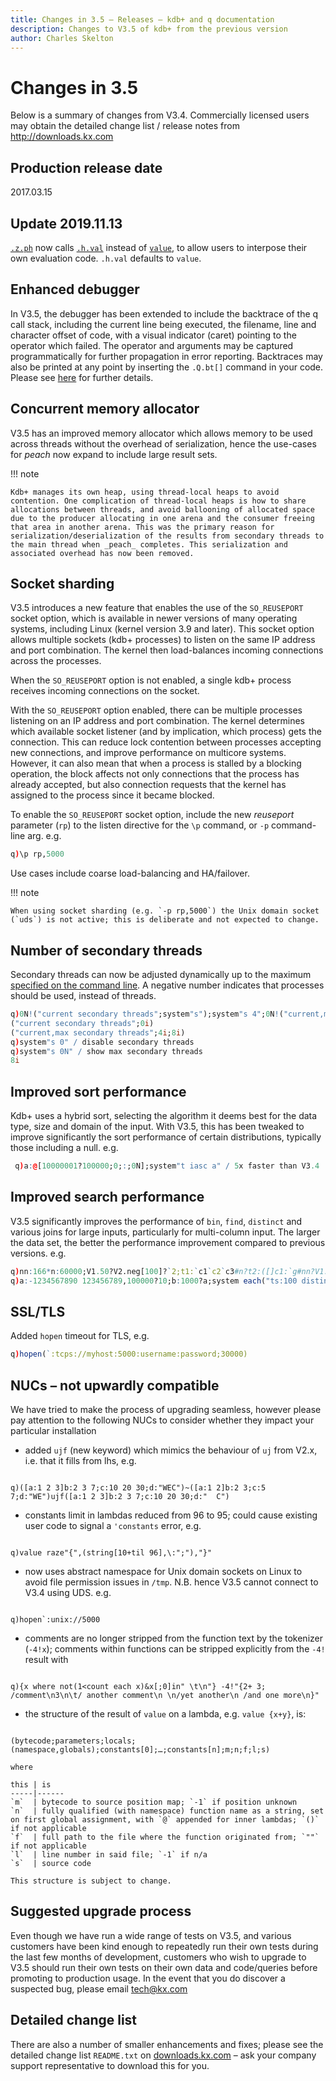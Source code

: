 ```yaml
---
title: Changes in 3.5 – Releases – kdb+ and q documentation
description: Changes to V3.5 of kdb+ from the previous version
author: Charles Skelton
---
```

# Changes in 3.5




Below is a summary of changes from V3.4. Commercially licensed users may obtain the detailed change list / release notes from <http://downloads.kx.com>


## Production release date

2017.03.15


## Update 2019.11.13

[`.z.ph`](../ref/dotz.md#zph-http-get) now calls [`.h.val`](../ref/doth.md#hval-value) instead of [`value`](../ref/value.md), to allow users to interpose their own evaluation code. `.h.val` defaults to `value`.


## Enhanced debugger

In V3.5, the debugger has been extended to include the backtrace of the q call stack, including the current line being executed, the filename, line and character offset of code, with a visual indicator (caret) pointing to the operator which failed. The operator and arguments may be captured programmatically for further propagation in error reporting. Backtraces may also be printed at any point by inserting the `.Q.bt[]` command in your code. Please see [here](../basics/debug.md) for further details.


## Concurrent memory allocator

V3.5 has an improved memory allocator which allows memory to be used across threads without the overhead of serialization, hence the use-cases for _peach_ now expand to include large result sets. 

!!! note 

    Kdb+ manages its own heap, using thread-local heaps to avoid contention. One complication of thread-local heaps is how to share allocations between threads, and avoid ballooning of allocated space due to the producer allocating in one arena and the consumer freeing that area in another arena. This was the primary reason for serialization/deserialization of the results from secondary threads to the main thread when _peach_ completes. This serialization and associated overhead has now been removed.


## Socket sharding

V3.5 introduces a new feature that enables the use of the `SO_REUSEPORT` socket option, which is available in newer versions of many operating systems, including Linux (kernel version 3.9 and later). This socket option allows multiple sockets (kdb+ processes) to listen on the same IP address and port combination. The kernel then load-balances incoming connections across the processes.

When the `SO_REUSEPORT` option is not enabled, a single kdb+ process receives incoming connections on the socket.

With the `SO_REUSEPORT` option enabled, there can be multiple processes listening on an IP address and port combination. The kernel determines which available socket listener (and by implication, which process) gets the connection. This can reduce lock contention between processes accepting new connections, and improve performance on multicore systems. However, it can also mean that when a process is stalled by a blocking operation, the block affects not only connections that the process has already accepted, but also connection requests that the kernel has assigned to the process since it became blocked.

To enable the `SO_REUSEPORT` socket option, include the new _reuseport_ parameter (`rp`) to the listen directive for the `\p` command, or `-p` command-line arg. e.g.

```q
q)\p rp,5000
```
Use cases include coarse load-balancing and HA/failover.

!!! note

    When using socket sharding (e.g. `-p rp,5000`) the Unix domain socket (`uds`) is not active; this is deliberate and not expected to change.


## Number of secondary threads

Secondary threads can now be adjusted dynamically up to the maximum [specified on the command line](../basics/syscmds.md#s-number-of-secondary-threads). A negative number indicates that processes should be used, instead of threads.

```q
q)0N!("current secondary threads";system"s");system"s 4";0N!("current,max secondary threads";system"s";system"s 0N"); / q -s 8
("current secondary threads";0i)
("current,max secondary threads";4i;8i)
q)system"s 0" / disable secondary threads
q)system"s 0N" / show max secondary threads
8i
```


## Improved sort performance

Kdb+ uses a hybrid sort, selecting the algorithm it deems best for the data type, size and domain of the input. With V3.5, this has been tweaked to improve significantly the sort performance of certain distributions, typically those including a null. e.g.

```q
 q)a:@[10000001?100000;0;:;0N];system"t iasc a" / 5x faster than V3.4
```


## Improved search performance

V3.5 significantly improves the performance of `bin`, `find`, `distinct` and various joins for large inputs, particularly for multi-column input. The larger the data set, the better the performance improvement compared to previous versions. e.g.

```q
q)nn:166*n:60000;V1.50?V2.neg[100]?`2;t1:`c1`c2`c3#n?t2:([]c1:`g#nn?V1.c2:nn?V1.c3:nn?V2.val:nn?100);system"ts t1 lj 3!t2" / 100x faster than V3.4
q)a:-1234567890 123456789,100000?10;b:1000?a;system each("ts:100 distinct a";"ts:1000 a?b") / 30% faster than V3.4
```


## SSL/TLS

Added `hopen` timeout for TLS, e.g.

```q
q)hopen(`:tcps://myhost:5000:username:password;30000)
```


## NUCs – not upwardly compatible

We have tried to make the process of upgrading seamless, however please pay attention to the following NUCs to consider whether they impact your particular installation

- added `ujf` (new keyword) which mimics the behaviour of `uj` from V2.x, i.e. that it fills from lhs, e.g.
<pre><code class="language-q">
q)([a:1 2 3]b:2 3 7;c:10 20 30;d:"WEC")~([a:1 2]b:2 3;c:5 7;d:"WE")ujf([a:1 2 3]b:2 3 7;c:10 20 30;d:"  C")
</code></pre>

- constants limit in lambdas reduced from 96 to 95; could cause existing user code to signal a `'constants` error, e.g.
<pre><code class="language-q">
q)value raze"{",(string[10+til 96],\:";"),"}"
</code></pre>

- now uses abstract namespace for Unix domain sockets on Linux to avoid file permission issues in `/tmp`.
N.B. hence V3.5 cannot connect to V3.4 using UDS. e.g.
<pre><code class="language-q">
q)hopen`:unix://5000
</code></pre>

- comments are no longer stripped from the function text by the tokenizer (`-4!x`); comments within functions can be stripped explicitly from the `-4!` result with
<pre><code class="language-q">
q){x where not(1&lt;count each x)&x[;0]in" \t\n"} -4!"{2+ 3; /comment\n3\n\t/ another comment\n \n/yet another\n /and one more\n}"
</code></pre>

- the structure of the result of `value` on a lambda, e.g. `value {x+y}`, is:
<pre><code class="language-q">
(bytecode;parameters;locals;(namespace,globals);constants[0];…;constants[n];m;n;f;l;s)
</code></pre>

    where

    this | is
    -----|------
    `m`  | bytecode to source position map; `-1` if position unknown
    `n`  | fully qualified (with namespace) function name as a string, set on first global assignment, with `@` appended for inner lambdas; `()` if not applicable
    `f`  | full path to the file where the function originated from; `""` if not applicable
    `l`  | line number in said file; `-1` if n/a
    `s`  | source code

    This structure is subject to change.


## Suggested upgrade process

Even though we have run a wide range of tests on V3.5, and various customers have been kind enough to repeatedly run their own tests during the last few months of development, customers who wish to upgrade to V3.5 should run their own tests on their own data and code/queries before promoting to production usage. In the event that you do discover a suspected bug, please email tech@kx.com


## Detailed change list

There are also a number of smaller enhancements and fixes; please see the detailed change list `README.txt` on [downloads.kx.com](https://downloads.kx.com) – ask your company support representative to download this for you.